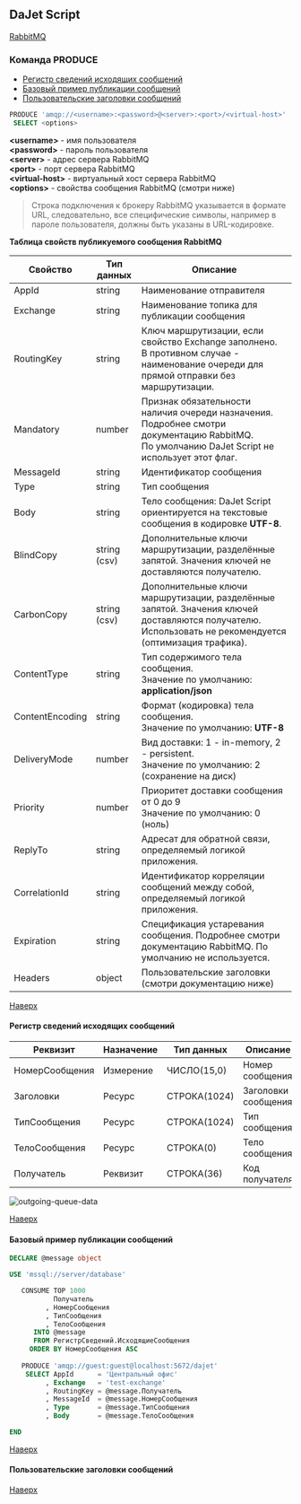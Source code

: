 ## DaJet Script

[RabbitMQ](https://github.com/zhichkin/dajet/tree/main/doc/dajet-script/rabbitmq/README.md)

### Команда PRODUCE

- [Регистр сведений исходящих сообщений](#регистр-сведений-исходящих-сообщений)
- [Базовый пример публикации сообщений](#базовый-пример-публикации-сообщений)
- [Пользовательские заголовки сообщений](#пользовательские-заголовки-сообщений)

```SQL
PRODUCE 'amqp://<username>:<password>@<server>:<port>/<virtual-host>'
 SELECT <options>
```
**\<username\>** - имя пользователя<br>
**\<password\>** - пароль пользователя<br>
**\<server\>** - адрес сервера RabbitMQ<br>
**\<port\>** - порт сервера RabbitMQ<br>
**\<virtual-host\>** - виртуальный хост сервера RabbitMQ<br>
**\<options\>** - свойства сообщения RabbitMQ (смотри ниже)

> Строка подключения к брокеру RabbitMQ указывается в формате URL, следовательно, все специфические символы, например в пароле пользователя, должны быть указаны в URL-кодировке.

**Таблица свойств публикуемого сообщения RabbitMQ**

|**Свойство**|**Тип данных**|**Описание**|
|---|---|---|
|AppId|string|Наименование отправителя|
|Exchange|string|Наименование топика для публикации сообщения|
|RoutingKey|string|Ключ маршрутизации, если свойство Exchange заполнено.<br>В противном случае - наименование очереди для прямой отправки без маршрутизации.|
|Mandatory|number|Признак обязательности наличия очереди назначения. Подробнее смотри документацию RabbitMQ.<br>По умолчанию DaJet Script не использует этот флаг.|
|MessageId|string|Идентификатор сообщения|
|Type|string|Тип сообщения|
|Body|string|Тело сообщения: DaJet Script ориентируется на текстовые сообщения в кодировке **UTF-8**.|
|BlindCopy|string<br>(csv)|Дополнительные ключи маршрутизации, разделённые запятой. Значения ключей не доставляются получателю.|
|CarbonCopy|string<br>(csv)|Дополнительные ключи маршрутизации, разделённые запятой. Значения ключей доставляются получателю. Использовать не рекомендуется (оптимизация трафика).|
|ContentType|string|Тип содержимого тела сообщения.<br>Значение по умолчанию: **application/json**|
|ContentEncoding|string|Формат (кодировка) тела сообщения.<br>Значение по умолчанию: **UTF-8**|
|DeliveryMode|number|Вид доставки: 1 - in-memory, 2 - persistent.<br>Значение по умолчанию: 2 (сохранение на диск)|
|Priority|number|Приоритет доставки сообщения от 0 до 9<br>Значение по умолчанию: 0 (ноль)|
|ReplyTo|string|Адресат для обратной связи, определяемый логикой приложения.|
|CorrelationId|string|Идентификатор корреляции сообщений между собой, определяемый логикой приложения.|
|Expiration|string|Спецификация устаревания сообщения. Подробнее смотри документацию RabbitMQ. По умолчанию не используется.|
|Headers|object|Пользовательские заголовки (смотри документацию ниже)|

[Наверх](#команда-produce)

#### Регистр сведений исходящих сообщений

|**Реквизит**|**Назначение**|**Тип данных**|**Описание**|
|------------|--------------|--------------|------------|
|НомерСообщения|Измерение|ЧИСЛО(15,0)|Номер сообщения|
|Заголовки|Ресурс|СТРОКА(1024)|Заголовки сообщения|
|ТипСообщения|Ресурс|СТРОКА(1024)|Тип сообщения|
|ТелоСообщения|Ресурс|СТРОКА(0)|Тело сообщения|
|Получатель|Реквизит|СТРОКА(36)|Код получателя|

![outgoing-queue-data](https://github.com/zhichkin/dajet/blob/main/doc/img/dajet-script-rabbitmq-produce-outgoing-queue.png)

[Наверх](#команда-produce)

#### Базовый пример публикации сообщений

```SQL
DECLARE @message object

USE 'mssql://server/database'

   CONSUME TOP 1000
           Получатель
         , НомерСообщения
         , ТипСообщения
         , ТелоСообщения
      INTO @message
      FROM РегистрСведений.ИсходящиеСообщения
     ORDER BY НомерСообщения ASC
    
   PRODUCE 'amqp://guest:guest@localhost:5672/dajet'
    SELECT AppId      = 'Центральный офис'
         , Exchange   = 'test-exchange'
         , RoutingKey = @message.Получатель
         , MessageId  = @message.НомерСообщения
         , Type       = @message.ТипСообщения
         , Body       = @message.ТелоСообщения

END
```

[Наверх](#команда-produce)

#### Пользовательские заголовки сообщений

[Наверх](#команда-produce)
